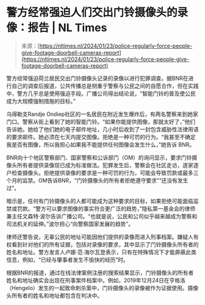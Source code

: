<!--yml

分类：未分类

日期：2024年05月27日 15:05:34

-->

# 警方经常强迫人们交出门铃摄像头的录像：报告 | NL Times

> 来源：[https://nltimes.nl/2024/01/23/police-regularly-force-people-give-footage-doorbell-cameras-report](https://nltimes.nl/2024/01/23/police-regularly-force-people-give-footage-doorbell-cameras-report)

警方经常强迫荷兰居民交出门铃摄像头记录的录像以进行犯罪调查。据BNR在进行自己的调查后报道，公共传播总是侧重于警察与公民之间的自愿合作，但在实践中，警方几乎总是使用强迫手段。广播公司得出结论说，“智能门铃的普及使公民成为大规模强制措施的目标。”

乌得勒支Randje Ondiep社区的一名居民在附近发生爆炸后，有两名警察来到她家门口。警察从街上看到了她的智能门铃。“如果你能提供图像，那就太好了，”他们告诉她。她给了他们她的电子邮件地址，几小时后收到了一封包含威胁性法律用语的要求邮件。她必须在七天内提交图像。拒绝是一种可罚的行为。“我甚至不确定我是否有图像，所以我担心如果我不能提供任何图像会发生什么，”她告诉 BNR。

BNR向十个地区警察部门、国家警察和公诉部门（OM）的询问显示，要求门铃摄像头所有者提供录像现已成为标准做法。犯罪发生后，警察会在社区走访，逐家逐户检查摄像头。拒绝提供录像的要求是一种可罚的行为，可能会导致罚款或最多三个月的监禁。OM告诉BNR，“门铃摄像头的所有者拒绝遵守要求”“还没有发生过”。

暗示是，任何有门铃摄像头的人都可能成为这种要求的目标，如果拒绝可能面临监禁或罚款。“警方可以要求图像的事实符合更广泛的趋势，”隐私第一基金会的律师兼主任文森特·波尔告诉广播公司。“也就是说，公民和公司似乎越来越成为警察和司法机关的延伸。”波尔担心“向警察国家发展的趋势”。

律师还警告说，无辜公民的地址可能因他们提供的录像而进入刑事档案。嫌疑人有权看到针对他们的所有证据，包括对录像的要求，其中显示了门铃摄像头所有者的姓名和地址。警方发言人卢娜·范·海尔瓦登表示，只有在特殊情况下才能屏蔽此类信息，例如，“已经与肇事者发生不愉快的经历”时。

根据BNR的报道，通过在线法律案例注册的搜索结果显示，门铃摄像头的所有者姓名和地址确实会出现在刑事案件档案中。例如，2019年12月24日在亨格洛（Hengelo）发生的一起致命刺杀案中，门铃摄像头的录像被作为证据使用。摄像头所有者的姓名和地址都包含在判决中。
